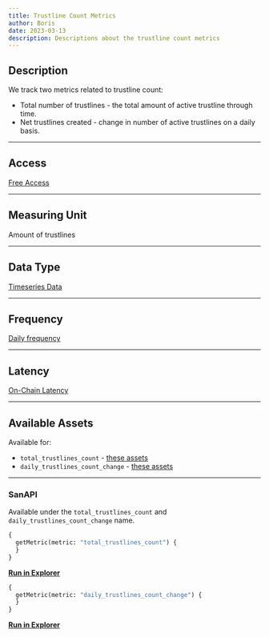 ```yaml
---
title: Trustline Count Metrics
author: Boris
date: 2023-03-13
description: Descriptions about the trustline count metrics
---
```


## Description

We track two metrics related to trustline count:

- Total number of trustlines - the total amount of active trustline through time.
- Net trustlines created - change in number of active trustlines on a daily basis.

---

## Access

[Free Access](/metrics/details/access#free-access)

---

## Measuring Unit

Amount of trustlines

---

## Data Type

[Timeseries Data](/metrics/details/data-type#timeseries-data)

---

## Frequency

[Daily frequency](/metrics/details/frequency/#daily-frequency)

---

## Latency

[On-Chain Latency](/metrics/details/latency#on-chain-latency)

---

## Available Assets

Available for:
- `total_trustlines_count` - [these assets](https://api.santiment.net/graphiql?variables=&query=%7B%0A%20%20getMetric(metric%3A%20%22total_trustlines_count%22)%20%7B%0A%20%20%20%20metadata%20%7B%0A%20%20%20%20%20%20availableSlugs%0A%20%20%20%20%7D%0A%20%20%7D%0A%7D%0A)
- `daily_trustlines_count_change` - [these assets](https://api.santiment.net/graphiql?variables=&query=%7B%0A%20%20getMetric(metric%3A%20%22daily_trustlines_count_change%22)%20%7B%0A%20%20%20%20metadata%20%7B%0A%20%20%20%20%20%20availableSlugs%0A%20%20%20%20%7D%0A%20%20%7D%0A%7D%0A)

---

### SanAPI

Available under the `total_trustlines_count` and `daily_trustlines_count_change` name.

```graphql
{
  getMetric(metric: "total_trustlines_count") {
  }
}
```

[**Run in Explorer**]()

```graphql
{
  getMetric(metric: "daily_trustlines_count_change") {
  }
}
```

[**Run in Explorer**]()
